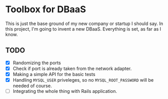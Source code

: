 # Toolbox for DBaaS 

This is just the base ground of my new company or startup I should say. In this project, I'm going to invent a new DBaaS. Everything is set, as far as I know. 

## TODO 

- [x] Randomizing the ports 
- [x] Check if port is already taken from the network adapter. 
- [x] Making a simple API for the basic tests 
- [x] Handling `MYSQL_USER` priveleges, so no `MYSQL_ROOT_PASSWORD` will be needed of course. 
- [ ] Integrating the whole thing with Rails application. 